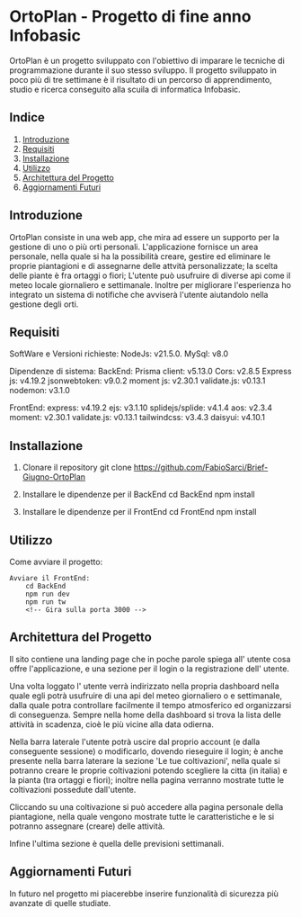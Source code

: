 # OrtoPlan - Progetto di fine anno Infobasic

OrtoPlan è un progetto sviluppato con l'obiettivo di imparare le tecniche di programmazione durante il suo stesso sviluppo.
Il progetto sviluppato in poco più di tre settimane è il risultato di un percorso di apprendimento, studio e ricerca conseguito alla scuila di informatica Infobasic.

## Indice

1. [Introduzione](#introduzione)
2. [Requisiti](#requisiti)
3. [Installazione](#installazione)
4. [Utilizzo](#utilizzo)
5. [Architettura del Progetto](#architettura-del-progetto)
6. [Aggiornamenti Futuri](#aggiornamenti-futuri)

## Introduzione
OrtoPlan consiste in una web app, che mira ad essere un supporto per la gestione di uno o più orti personali.
L'applicazione fornisce un area personale, nella quale si ha la possibilità creare, gestire ed eliminare le proprie piantagioni e di assegnarne delle attvità personalizzate; la scelta delle piante è fra ortaggi o fiori;
L'utente può usufruire di diverse api come il meteo locale giornaliero e settimanale.
Inoltre per migliorare l'esperienza ho integrato un sistema di notifiche che avviserà l'utente aiutandolo nella gestione degli orti.

## Requisiti

SoftWare e Versioni richieste:
    NodeJs: v21.5.0.
    MySql: v8.0

Dipendenze di sistema:
BackEnd:
    Prisma client: v5.13.0
    Cors: v2.8.5
    Express js: v4.19.2
    jsonwebtoken: v9.0.2
    moment js: v2.30.1
    validate.js: v0.13.1
    nodemon: v3.1.0

FrontEnd:
    express: v4.19.2
    ejs: v3.1.10
    splidejs/splide: v4.1.4
    aos: v2.3.4
    moment: v2.30.1
    validate.js: v0.13.1
    tailwindcss: v3.4.3
    daisyui: v4.10.1

## Installazione

1. Clonare il repository
    git clone https://github.com/FabioSarci/Brief-Giugno-OrtoPlan

2. Installare le dipendenze per il BackEnd
    cd BackEnd
    npm install

3. Installare le dipendenze per il FrontEnd
    cd FrontEnd
    npm install

## Utilizzo

Come avviare il progetto:
<!-- 
    Avviare il BackEnd:
        cd BackEnd
        npm run dev
        Gira sulla porta 8000 -->

    Avviare il FrontEnd:
        cd BackEnd
        npm run dev
        npm run tw
        <!-- Gira sulla porta 3000 -->

## Architettura del Progetto

Il sito contiene una landing page che in poche parole spiega all' utente cosa offre l'applicazione, e una sezione per il login o la registrazione dell' utente.

Una volta loggato l' utente verrà indirizzato nella propria dashboard nella quale egli potrà usufruire di una api del meteo giornaliero o e settimanale, dalla quale potra controllare facilmente il tempo atmosferico ed organizzarsi di conseguenza.
Sempre nella home della dashboard si trova la lista delle attività in scadenza, cioè le più vicine alla data odierna.

Nella barra laterale l'utente potrà uscire dal proprio account (e dalla conseguente sessione) o modificarlo, dovendo rieseguire il login;
è anche presente nella barra laterare la sezione 'Le tue coltivazioni', nella quale si potranno creare le proprie coltivazioni potendo scegliere la citta (in italia) e la pianta (tra ortaggi e fiori); inoltre nella pagina verranno mostrate tutte le coltivazioni possedute dall'utente.

Cliccando su una coltivazione si può accedere alla pagina personale della piantagione, nella quale vengono mostrate tutte le caratteristiche e le si potranno assegnare (creare) delle attività.

Infine l'ultima sezione è quella delle previsioni settimanali.


## Aggiornamenti Futuri
In futuro nel progetto mi piacerebbe inserire funzionalità di sicurezza più avanzate di quelle studiate.
